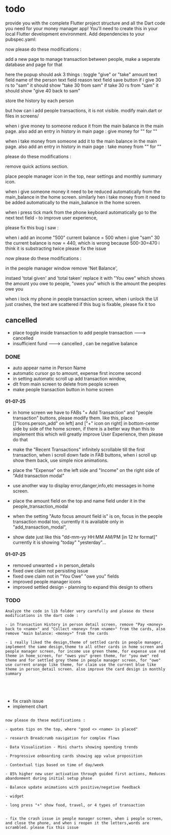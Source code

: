 # todo

provide you with the complete Flutter project structure and all the Dart code you need for your money manager app! You'll need to create this in your local Flutter development environment.
Add dependencies to your pubspec.yaml:


now please do these modifications :

add a new page to manage transaction between people, make a seperate database and page for that

here the popup should ask 3 things : toggle "give" or "take" amount text field name of the person text field reason text field save button
if i give 30 rs to "sam" it should show "take 30 from sam"
if take 30 rs from "sam" it should show "give 40 back to sam"

store the history by each person


but how can i add people transactions, it is not visible. modify main.dart or files in  screens/


when i give money to someone reduce it from the main balance in the main page. also add an entry in history in main page : give money for "<name>"  for "<reason>"

when i take money from someone add it to the main balance in the main page. also add an entry in history in main page : take money from "<name>"  for "<reason>"



please do these modifications :

remove quick actions section.

place people manager icon in the top, near  settings  and monthly summary icon.

when i give someone money it need to be reduced automatically from the main_balance in the home screen. similarly hen i take money from it need to be added automatically to the main_balance in the home screen.

when i press tick mark from the phone keyboard automatically go to the next text field - to improve user experience,


please fix this bug i saw :

when i add an income "500" current balance = 500
when i give "sam" 30 the current balance is now = 440, which is wrong because 500-30=470
i think it is substracting twice please fix the issue




now please do these modifications :

in the people manager window remove 'Net Balance',

instaed 'total given' and 'total taken' replace it with "You owe" which shows the amount you owe to people, "owes you" which is the amount the peoples owe you

when i lock my phone in people transaction screen, when i unlock the UI just crashes, the text are scattered if this bug is fixable, please fix it too

## cancelled

- place toggle inside transaction to add people transaction ---> cancelled
- insufficient fund ---> cancelled , can be negative balance

### DONE

- auto appear name in Person Name 
- automatic cursor go to amount, expense first income second
- in setting automatic scroll up add transaction window,
- dlt from main screen to delete from people screen
- make people transaction button in home screen

#### 01-07-25

- in home screen we have to FABs "+ Add Transaction" and "people transaction" buttons, please modify them.
like this, place []"Icons.person_add" on left] and ["+" icon on right] in bottom-center side by side of the home screen,
if there is a better way than this to implement this which will greatly improve User Experience, then please do that 

- make the "Recent Transactions" infinitely scrollable till the first transaction, when i scroll down fade in FAB buttons, when i scroll up show them back, use simple nice animations.

- place the "Expense" on the left side and  "Income" on the right side of "Add transaction modal"

- use another way to display error,danger,info,etc messages in home screen.
- place the amount field on the top and name field under it in the people_transaction_modal
- when the setting "Auto focus amount field is" is on, focus in the people transaction modal too, currently it is available only in "add_transaction_modal",

- show date just like this "dd-mm-yy HH:MM AM/PM [in 12 hr format]" currently it is showing "today" "yesterday"...

#### 01-07-25

- removed unwanted + in person_details
- fixed owe claim not persisting issue
- fixed owe claim not in "You Owe" "owe you" fields
- improved people manager icons 
- improved settled design - planning to expand this design to others



### TODO

```
Analyze the code in lib folder very carefully and please do these modifications in the dart code :

- in Transaction History in person detail screen, remove "Pay <money> back to <name>" and "Collect <money> from <name>" from the cards, also remove "main balance: <money>" from the cards

- i really liked the design,theme of settled cards in people manager, implement the same design,theme to all other cards in home screen and people manager screen, for income use green theme, for expense use red theme in home_screen, for "owes you" green theme, for "you owe" red theme and for settled grey theme in people manager screen, for "owe" use current orange like theme, for claim use the current blue like theme in person_detail screen. also improve the card design in monthly summary





```

- fix crash issue
- implement chart









```

now please do these modifications : 

- quotes tips on the top, where "good <> <name> is placed"

- research Breadcrumb navigation for complex flows

- Data Visualization - Mini charts showing spending trends

- Progressive onboarding cards showing app value proposition

- Contextual tips based on time of day/week

- 85% higher new user activation through guided first actions, Reduces abandonment during initial setup phase

- Balance update animations with positive/negative feedback

- widget

- long press "+" show food, travel, or 4 types of transaction


- fix the crash issue in people manager screen, when i people screen, and close the phone, and when i reopen it the letters,words are scrambled. please fix this issue


```